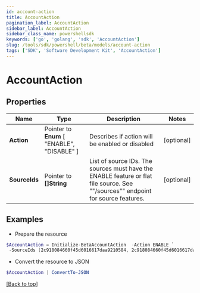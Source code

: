 ```yaml
---
id: account-action
title: AccountAction
pagination_label: AccountAction
sidebar_label: AccountAction
sidebar_class_name: powershellsdk
keywords: ['go', 'golang', 'sdk', 'AccountAction'] 
slug: /tools/sdk/powershell/beta/models/account-action
tags: ['SDK', 'Software Development Kit', 'AccountAction']
---
```



# AccountAction

## Properties

Name | Type | Description | Notes
------------ | ------------- | ------------- | -------------
**Action** |  Pointer to  **Enum** [  "ENABLE",    "DISABLE" ] | Describes if action will be enabled or disabled | [optional] 
**SourceIds** |  Pointer to **[]String** | List of source IDs. The sources must have the ENABLE feature or flat file source. See &quot;&quot;/sources&quot;&quot; endpoint for source features. | [optional] 

## Examples

- Prepare the resource
```powershell
$AccountAction = Initialize-BetaAccountAction  -Action ENABLE `
 -SourceIds [2c918084660f45d6016617daa9210584, 2c918084660f45d6016617daa9210500]
```

- Convert the resource to JSON
```powershell
$AccountAction | ConvertTo-JSON
```


[[Back to top]](#) 

